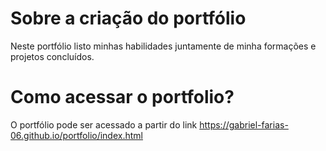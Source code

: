# Sobre a criação do portfólio
Neste portfólio listo minhas habilidades juntamente de minha formações e projetos concluídos.
# Como acessar o portfolio?
O portfólio pode ser acessado a partir do link https://gabriel-farias-06.github.io/portfolio/index.html
